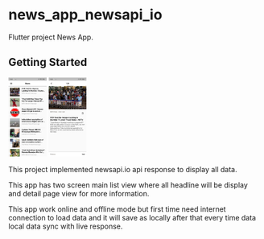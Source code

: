 # news_app_newsapi_io

Flutter project News App.

## Getting Started

<div align="left" width="100%">

 <img src="/ss/image1.JPEG" width="15%"/> 
 <img src="/ss/image2.JPEG" width="15%"/>
</div>

This project implemented newsapi.io api response to display all data.

This app has two screen main list view where all headline will be display and 
detail page view for more information.

This app work online and offline mode but first time need internet connection to load data and it will save as locally 
after that every time data local data sync with live response.



